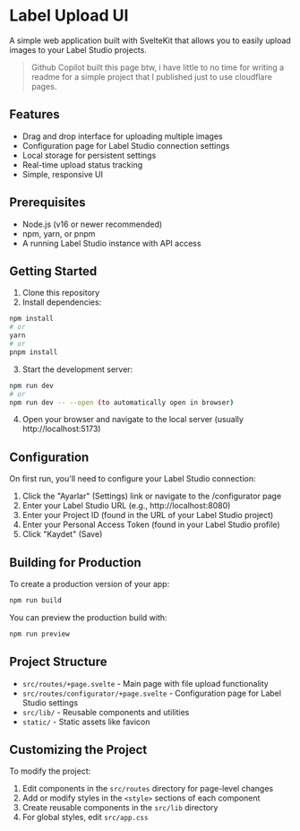 # Label Upload UI
A simple web application built with SvelteKit that allows you to easily upload images to your Label Studio projects.

> Github Copilot built this page btw, i have little to no time for writing a readme for a simple project that I published just to use cloudflare pages.

## Features

- Drag and drop interface for uploading multiple images
- Configuration page for Label Studio connection settings
- Local storage for persistent settings
- Real-time upload status tracking
- Simple, responsive UI

## Prerequisites

- Node.js (v16 or newer recommended)
- npm, yarn, or pnpm
- A running Label Studio instance with API access

## Getting Started

1. Clone this repository
2. Install dependencies:

```bash
npm install
# or
yarn
# or
pnpm install
```

3. Start the development server:

```bash
npm run dev
# or
npm run dev -- --open (to automatically open in browser)
```

4. Open your browser and navigate to the local server (usually http://localhost:5173)

## Configuration

On first run, you'll need to configure your Label Studio connection:

1. Click the "Ayarlar" (Settings) link or navigate to the /configurator page
2. Enter your Label Studio URL (e.g., http://localhost:8080)
3. Enter your Project ID (found in the URL of your Label Studio project)
4. Enter your Personal Access Token (found in your Label Studio profile)
5. Click "Kaydet" (Save)

## Building for Production

To create a production version of your app:

```bash
npm run build
```

You can preview the production build with:

```bash
npm run preview
```

## Project Structure

- `src/routes/+page.svelte` - Main page with file upload functionality
- `src/routes/configurator/+page.svelte` - Configuration page for Label Studio settings
- `src/lib/` - Reusable components and utilities
- `static/` - Static assets like favicon

## Customizing the Project

To modify the project:

1. Edit components in the `src/routes` directory for page-level changes
2. Add or modify styles in the `<style>` sections of each component
3. Create reusable components in the `src/lib` directory
4. For global styles, edit `src/app.css`
